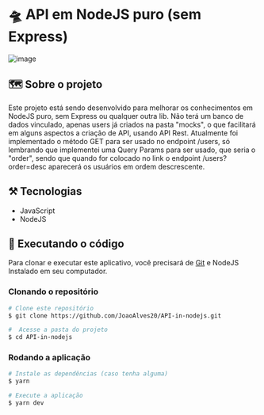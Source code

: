 # 🛸 API em NodeJS puro (sem Express)

![image](https://miro.medium.com/v2/resize:fit:828/format:webp/1*_6Zxe5-EGDkbLlrqIeTsIA.png)

## 🗺️ Sobre o projeto

Este projeto está sendo desenvolvido para melhorar os conhecimentos em NodeJS puro, sem Express ou qualquer outra lib. Não terá um banco de dados vinculado, apenas users já criados na pasta "mocks", o que facilitará em alguns aspectos a criação de API, usando API Rest. Atualmente foi implementado o método GET para ser usado no endpoint /users, só lembrando que implementei uma Query Params para ser usado, que seria o "order", sendo que quando for colocado no link o endpoint /users?order=desc aparecerá os usuários em ordem descrescente.

## ⚒️ Tecnologias

- JavaScript
- NodeJS

## 🚀 Executando o código

Para clonar e executar este aplicativo, você precisará de [Git](https://git-scm.com) e NodeJS Instalado em seu computador.

### Clonando o repositório

```bash
# Clone este repositório
$ git clone https://github.com/JoaoAlves20/API-in-nodejs.git

#  Acesse a pasta do projeto
$ cd API-in-nodejs
```

### Rodando a aplicação
```bash
# Instale as dependências (caso tenha alguma)
$ yarn

# Execute a aplicação
$ yarn dev
```